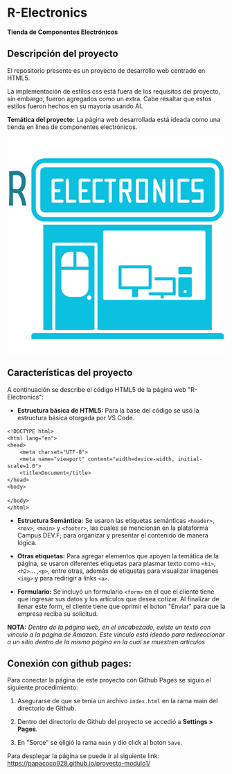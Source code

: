 # R-Electronics
**Tienda de Componentes Electrónicos**


## Descripción del proyecto
El repositorio presente es un proyecto de desarrollo web centrado en HTML5. 

La implementación de estilos css está fuera de los requisitos del proyecto, sin embargo, fueron agregados como un extra. Cabe resaltar que estos estilos fueron hechos en su mayoria usando AI.

**Temática del proyecto:**
La página web desarrollada está ideada como una tienda en linea de componentes electrónicos.

![image/name](https://github.com/papacoco928/proyecto-modulo1/blob/main/images/logo.png?raw=true)

## Características del proyecto

A continuación se describe el código HTML5 de la página web "R-Electronics":

* **Estructura básica de HTML5:** Para la base del código se usó la estructura básica otorgada por VS Code.

```
<!DOCTYPE html>
<html lang="en">
<head>
    <meta charset="UTF-8">
    <meta name="viewport" content="width=device-width, initial-scale=1.0">
    <title>Document</title>
</head>
<body>
    
</body>
</html>
```

* **Estructura Semántica:** Se usaron las etiquetas semánticas `<header>`, `<nav>`, `<main>` y `<footer>`, las cuales se mencionan en la plataforma Campus DEV.F; para organizar y presentar el contenido de manera lógica.

* **Otras etiquetas:** Para agregar elementos que apoyen la temática de la página, se usaron diferentes etiquetas para plasmar texto como `<h1>`, `<h2>`... ,`<p>`, entre otras, además de etiquetas para visualizar imagenes `<img>` y para redirigir a links `<a>`.

* **Formulario:** Se incluyó un formulario `<form>` en el que el cliente tiene que ingresar sus datos y los artículos que desea cotizar. Al finalizar de llenar este form, el cliente tiene que oprimir el boton "Enviar" para que la empresa reciba su solicitud.

**NOTA:** _Dentro de la página web, en el encabezado, existe un texto con vínculo a la página de Amazon. Este vínculo está ideado para redireccionar a un sitio dentro de la misma página en la cual se muestren artículos_

## Conexión con github pages:

Para conectar la página de este proyecto con Github Pages se siguio el siguiente procedimiento:

1. Asegurarse de que se tenía un archivo `index.html` en la rama main del directorio de Github.

2. Dentro del directorio de Github del proyecto se accedió a **Settings > Pages**.

3. En "Sorce" se eligió la rama `main` y dio click al boton `Save`.

Para desplegar la página se puede ir al siguiente link: https://papacoco928.github.io/proyecto-modulo1/
